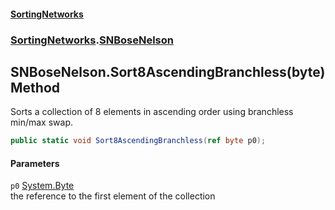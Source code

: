 #### [SortingNetworks](./index.md 'index')
### [SortingNetworks](./SortingNetworks.md 'SortingNetworks').[SNBoseNelson](./SortingNetworks-SNBoseNelson.md 'SortingNetworks.SNBoseNelson')
## SNBoseNelson.Sort8AscendingBranchless(byte) Method
Sorts a collection of 8 elements in ascending order using branchless min/max swap.  
```csharp
public static void Sort8AscendingBranchless(ref byte p0);
```
#### Parameters
<a name='SortingNetworks-SNBoseNelson-Sort8AscendingBranchless(byte)-p0'></a>
`p0` [System.Byte](https://docs.microsoft.com/en-us/dotnet/api/System.Byte 'System.Byte')  
the reference to the first element of the collection  
  
